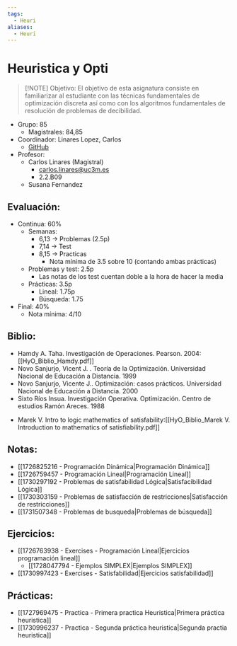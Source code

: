 ```yaml
---
tags:
  - Heuri
aliases:
  - Heuri
---
```

# Heuristica y Opti

> [!NOTE] Objetivo:
> El objetivo de esta asignatura consiste en familiarizar al estudiante con las técnicas fundamentales de optimización discreta así como con los algoritmos fundamentales de resolución de problemas de decibilidad.

+ Grupo: 85
	+ Magistrales: 84,85
+ Coordinador: Linares Lopez, Carlos
	+ [GitHub](https://github.com/clinaresl?tab=repositories)
+ Profesor: 
	+ Carlos Linares (Magistral)
		+ carlos.linares@uc3m.es
		+ 2.2.B09
	+ Susana Fernandez
## Evaluación: 
+ Continua: 60%
	+ Semanas: 
		+ 6,13 → Problemas (2.5p)
		+ 7,14 → Test 
		+ 8,15 → Practicas
			+ Nota mínima de 3.5 sobre 10 (contando ambas prácticas)
	+ Problemas y test: 2.5p
		+ Las notas de los test cuentan doble a la hora de hacer la media
	+ Prácticas: 3.5p
		+ Lineal: 1.75p
		+ Búsqueda: 1.75
+ Final: 40%
	+ Nota mínima: 4/10

## Biblio: 
- Hamdy A. Taha. Investigación de Operaciones. Pearson. 2004: [[HyO_Biblio_Hamdy.pdf]]
- Novo Sanjurjo, Vicent J. . Teoría de la Optimización. Universidad Nacional de Educación a Distancia. 1999
- Novo Sanjurjo, Vicente J.. Optimización: casos prácticos. Universidad Nacional de Educación a Distancia. 2000
- Sixto Ríos Insua. Investigación Operativa. Optimización. Centro de estudios Ramón Areces. 1988
+ Marek V. Intro to logic mathematics of satisfability:[[HyO_Biblio_Marek V. Introduction to mathematics of satisfiability.pdf]]

## Notas: 
+ [[1726825216 - Programación Dinámica|Programación Dinámica]]
+ [[1726759457 - Programación Lineal|Programación Lineal]]
+ [[1730297192 - Problemas de satisfabilidad Lógica|Satisfacibilidad Lógica]]
+  [[1730303159 - Problemas de satisfacción de restricciones|Satisfacción de restricciones]]
+ [[1731507348 - Problemas de busqueda|Problemas de búsqueda]]

## Ejercicios: 
+ [[1726763938 - Exercises - Programación Lineal|Ejercicios programación lineal]]
	+ [[1728047794 - Ejemplos SIMPLEX|Ejemplos SIMPLEX]]
+ [[1730997423 - Exercises - Satisfabilidad|Ejercicios satisfabilidad]]

## Prácticas: 
+ [[1727969475 - Practica - Primera practica Heuristica|Primera práctica heuristica]]
+ [[1730996237 - Practica - Segunda práctica heuristica|Segunda practia heuristica]]
